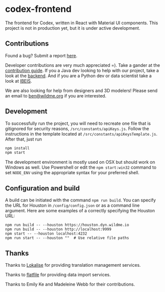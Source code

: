 # codex-frontend

The frontend for Codex, written in React with Material UI components. This project is not in production yet, but it is under active development.

## Contributions 

Found a bug? Submit a report [here](https://github.com/WildMeOrg/codex-frontend/issues/new).

Developer contributions are very much appreciated =). Take a gander at the [contribution guide](https://github.com/WildMeOrg/codex-frontend/blob/master/CONTRIBUTION_GUIDE.md). If you a Java dev looking to help with our project, take a look at the [backend](https://github.com/WildMeOrg/Wildbook). And if you are a Python dev or data scientist take a look at [IBEIS](https://github.com/WildMeOrg/ibeis). 

We are also looking for help from designers and 3D modelers! Please send an email to ben@wildme.org if you are interested.

## Development 

To successfully run the project, you will need to recreate one file that is gitignored for security reasons, `/src/constants/apiKeys.js`. Follow the instructions in the template located at `/src/constants/apiKeysTemplate.js`. After that, just run

```js
npm install 
npm start 
```

The development environment is mostly used on OSX but should work on Windows as well. Use Powershell or edit the `npm start:win32` command to set `NODE_ENV` using the appropriate syntax for your preferred shell.

## Configuration and build

A build can be initiated with the command `npm run build`. You can specify the URL for Houston in `/config/config.json` or as a command line argument. Here are some examples of a correctly specifying the Houston URL:

```
npm run build -- --houston https://houston.dyn.wildme.io
npm run build -- --houston http://localhost:9999
npm start -- --houston localhost:4232
npm run start -- --houston ""  # Use relative file paths
```

## Thanks

Thanks to [Lokalise](https://lokalise.com/) for providing translation management services.

Thanks to [flatfile](https://flatfile.io/) for providing data import services.

Thanks to Emily Ke and Madeleine Webb for their contributions. 


